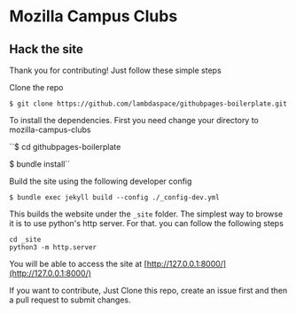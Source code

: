# Mozilla Campus Clubs

## Hack the site

Thank you for contributing! Just follow these simple steps

Clone the repo

``$ git clone https://github.com/lambdaspace/githubpages-boilerplate.git``

To install the dependencies. First you need change your directory to mozilla-campus-clubs

``$ cd githubpages-boilerplate

  $ bundle install``

Build the site using the following developer config

``$ bundle exec jekyll build --config ./_config-dev.yml``

This builds the website under the `_site` folder. The simplest way to browse it is to use python's http server. For that. you can follow the following steps

```
cd _site
python3 -m http.server
```

You will be able to access the site at [http://127.0.0.1:8000/](http://127.0.0.1:8000/)

If you want to contribute, Just Clone this repo, create an issue first and then a pull request to submit changes.
